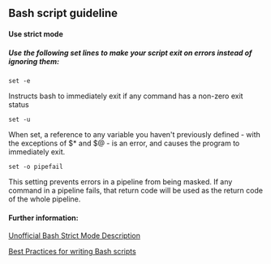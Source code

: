## Bash script guideline

#### Use strict mode
##### Use the following set lines to make your script exit on errors instead of ignoring them:

    set -e

Instructs bash to immediately exit if any command has a non-zero exit status

    set -u

When set, a reference to any variable you haven't previously defined - with the exceptions of $* and $@ - is an error, and causes the program to immediately exit.

    set -o pipefail

This setting prevents errors in a pipeline from being masked. If any command in a pipeline fails, that return code will be used as the return code of the whole pipeline.




#### Further information:

[Unofficial Bash Strict Mode Description](http://redsymbol.net/articles/unofficial-bash-strict-mode/)

[Best Practices for writing Bash scripts](http://kvz.io/blog/2013/11/21/bash-best-practices/)
